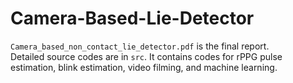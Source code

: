 # Camera-Based-Lie-Detector
`Camera_based_non_contact_lie_detector.pdf` is the final report. <br>
Detailed source codes are in `src`. It contains codes for rPPG pulse estimation, blink estimation, video filming, and machine learning.
